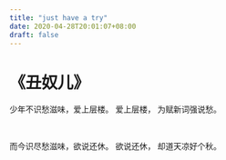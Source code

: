 ```yaml
---
title: "just have a try"
date: 2020-04-28T20:01:07+08:00
draft: false
---
```



# 《丑奴儿》

少年不识愁滋味，爱上层楼。 爱上层楼， 为赋新词强说愁。

<br>

而今识尽愁滋味，欲说还休。 欲说还休， 却道天凉好个秋。